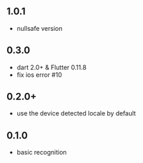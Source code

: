 ## 1.0.1
- nullsafe version

## 0.3.0
- dart 2.0+ & Flutter 0.11.8
- fix ios error #10 

## 0.2.0+
- use the device detected locale by default

## 0.1.0
- basic recognition